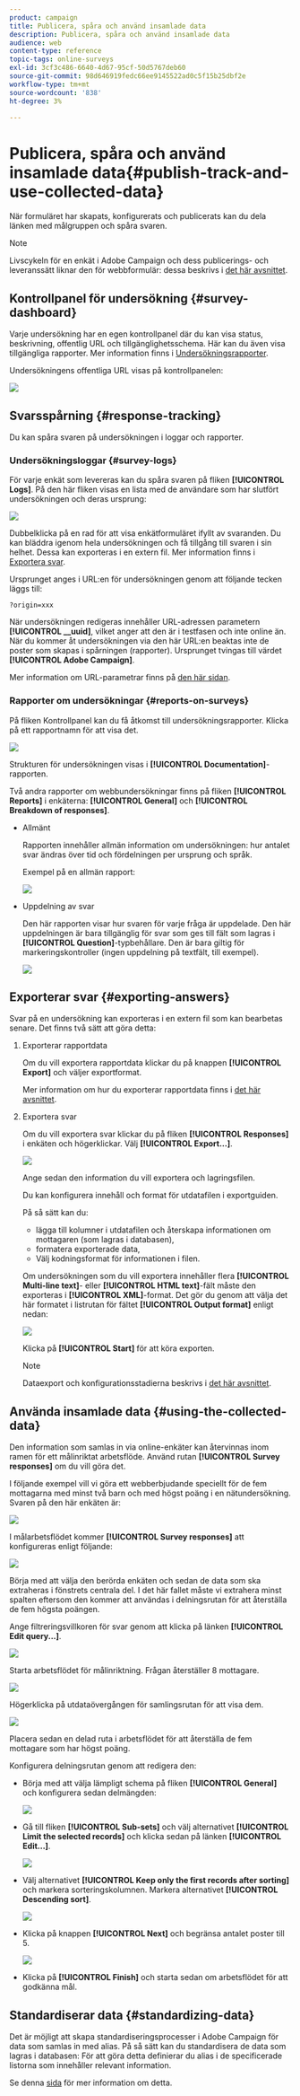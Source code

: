```yaml
---
product: campaign
title: Publicera, spåra och använd insamlade data
description: Publicera, spåra och använd insamlade data
audience: web
content-type: reference
topic-tags: online-surveys
exl-id: 3cf3c486-6640-4d67-95cf-50d5767deb60
source-git-commit: 98d646919fedc66ee9145522ad0c5f15b25dbf2e
workflow-type: tm+mt
source-wordcount: '838'
ht-degree: 3%

---
```


# Publicera, spåra och använd insamlade data{#publish-track-and-use-collected-data}

När formuläret har skapats, konfigurerats och publicerats kan du dela länken med målgruppen och spåra svaren.

>[!NOTE]
>
>Livscykeln för en enkät i Adobe Campaign och dess publicerings- och leveranssätt liknar den för webbformulär: dessa beskrivs i [det här avsnittet](../../web/using/about-web-forms.md).

## Kontrollpanel för undersökning {#survey-dashboard}

Varje undersökning har en egen kontrollpanel där du kan visa status, beskrivning, offentlig URL och tillgänglighetsschema. Här kan du även visa tillgängliga rapporter. Mer information finns i [Undersökningsrapporter](#reports-on-surveys).

Undersökningens offentliga URL visas på kontrollpanelen:

![](assets/survey_public_url.png)

## Svarsspårning {#response-tracking}

Du kan spåra svaren på undersökningen i loggar och rapporter.

### Undersökningsloggar {#survey-logs}

För varje enkät som levereras kan du spåra svaren på fliken **[!UICONTROL Logs]**. På den här fliken visas en lista med de användare som har slutfört undersökningen och deras ursprung:

![](assets/s_ncs_admin_survey_logs.png)

Dubbelklicka på en rad för att visa enkätformuläret ifyllt av svaranden. Du kan bläddra igenom hela undersökningen och få tillgång till svaren i sin helhet. Dessa kan exporteras i en extern fil. Mer information finns i [Exportera svar](#exporting-answers).

Ursprunget anges i URL:en för undersökningen genom att följande tecken läggs till:

```
?origin=xxx
```

När undersökningen redigeras innehåller URL-adressen parametern **[!UICONTROL __uuid]**, vilket anger att den är i testfasen och inte online än. När du kommer åt undersökningen via den här URL:en beaktas inte de poster som skapas i spårningen (rapporter). Ursprunget tvingas till värdet **[!UICONTROL Adobe Campaign]**.

Mer information om URL-parametrar finns på [den här sidan](../../web/using/defining-web-forms-properties.md#form-url-parameters).

### Rapporter om undersökningar {#reports-on-surveys}

På fliken Kontrollpanel kan du få åtkomst till undersökningsrapporter. Klicka på ett rapportnamn för att visa det.

![](assets/s_ncs_admin_survey_report_doc.png)

Strukturen för undersökningen visas i **[!UICONTROL Documentation]**-rapporten.

Två andra rapporter om webbundersökningar finns på fliken **[!UICONTROL Reports]** i enkäterna: **[!UICONTROL General]** och **[!UICONTROL Breakdown of responses]**.

* Allmänt

   Rapporten innehåller allmän information om undersökningen: hur antalet svar ändras över tid och fördelningen per ursprung och språk.

   Exempel på en allmän rapport:

   ![](assets/s_ncs_admin_survey_report_0.png)

* Uppdelning av svar

   Den här rapporten visar hur svaren för varje fråga är uppdelade. Den här uppdelningen är bara tillgänglig för svar som ges till fält som lagras i **[!UICONTROL Question]**-typbehållare. Den är bara giltig för markeringskontroller (ingen uppdelning på textfält, till exempel).

   ![](assets/s_ncs_admin_survey_report_2.png)

## Exporterar svar {#exporting-answers}

Svar på en undersökning kan exporteras i en extern fil som kan bearbetas senare. Det finns två sätt att göra detta:

1. Exporterar rapportdata

   Om du vill exportera rapportdata klickar du på knappen **[!UICONTROL Export]** och väljer exportformat.

   Mer information om hur du exporterar rapportdata finns i [det här avsnittet](../../reporting/using/about-reports-creation-in-campaign.md).

1. Exportera svar

   Om du vill exportera svar klickar du på fliken **[!UICONTROL Responses]** i enkäten och högerklickar. Välj **[!UICONTROL Export...]**.

   ![](assets/s_ncs_admin_survey_logs_export_menu.png)

   Ange sedan den information du vill exportera och lagringsfilen.

   Du kan konfigurera innehåll och format för utdatafilen i exportguiden.

   På så sätt kan du:

   * lägga till kolumner i utdatafilen och återskapa informationen om mottagaren (som lagras i databasen),
   * formatera exporterade data,
   * Välj kodningsformat för informationen i filen.

   Om undersökningen som du vill exportera innehåller flera **[!UICONTROL Multi-line text]**- eller **[!UICONTROL HTML text]**-fält måste den exporteras i **[!UICONTROL XML]**-format. Det gör du genom att välja det här formatet i listrutan för fältet **[!UICONTROL Output format]** enligt nedan:

   ![](assets/s_ncs_admin_survey_logs_export_xml.png)

   Klicka på **[!UICONTROL Start]** för att köra exporten.

   >[!NOTE]
   >
   >Dataexport och konfigurationsstadierna beskrivs i [det här avsnittet](../../platform/using/about-generic-imports-exports.md).

## Använda insamlade data {#using-the-collected-data}

Den information som samlas in via online-enkäter kan återvinnas inom ramen för ett målinriktat arbetsflöde. Använd rutan **[!UICONTROL Survey responses]** om du vill göra det.

I följande exempel vill vi göra ett webberbjudande speciellt för de fem mottagarna med minst två barn och med högst poäng i en nätundersökning. Svaren på den här enkäten är:

![](assets/s_ncs_admin_survey_responses_wf_box_4.png)

I målarbetsflödet kommer **[!UICONTROL Survey responses]** att konfigureras enligt följande:

![](assets/s_ncs_admin_survey_responses_wf_box_1.png)

Börja med att välja den berörda enkäten och sedan de data som ska extraheras i fönstrets centrala del. I det här fallet måste vi extrahera minst spalten eftersom den kommer att användas i delningsrutan för att återställa de fem högsta poängen.

Ange filtreringsvillkoren för svar genom att klicka på länken **[!UICONTROL Edit query...]**.

![](assets/s_ncs_admin_survey_responses_wf_box_2.png)

Starta arbetsflödet för målinriktning. Frågan återställer 8 mottagare.

![](assets/s_ncs_admin_survey_responses_wf_box_5.png)

Högerklicka på utdataövergången för samlingsrutan för att visa dem.

![](assets/s_ncs_admin_survey_responses_wf_box_6.png)

Placera sedan en delad ruta i arbetsflödet för att återställa de fem mottagare som har högst poäng.

Konfigurera delningsrutan genom att redigera den:

* Börja med att välja lämpligt schema på fliken **[!UICONTROL General]** och konfigurera sedan delmängden:

   ![](assets/s_ncs_admin_survey_responses_wf_box_6b.png)

* Gå till fliken **[!UICONTROL Sub-sets]** och välj alternativet **[!UICONTROL Limit the selected records]** och klicka sedan på länken **[!UICONTROL Edit...]**.

   ![](assets/s_ncs_admin_survey_responses_wf_box_7.png)

* Välj alternativet **[!UICONTROL Keep only the first records after sorting]** och markera sorteringskolumnen. Markera alternativet **[!UICONTROL Descending sort]**.

   ![](assets/s_ncs_admin_survey_responses_wf_box_8.png)

* Klicka på knappen **[!UICONTROL Next]** och begränsa antalet poster till 5.

   ![](assets/s_ncs_admin_survey_responses_wf_box_9.png)

* Klicka på **[!UICONTROL Finish]** och starta sedan om arbetsflödet för att godkänna mål.

## Standardiserar data {#standardizing-data}

Det är möjligt att skapa standardiseringsprocesser i Adobe Campaign för data som samlas in med alias. På så sätt kan du standardisera de data som lagras i databasen: För att göra detta definierar du alias i de specificerade listorna som innehåller relevant information.

Se denna [sida](../../platform/using/managing-enumerations.md#about-enumerations) för mer information om detta.
